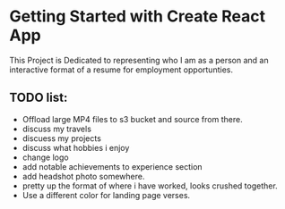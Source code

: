 # Getting Started with Create React App

This Project is Dedicated to representing who I am as a person and an interactive format of a resume for employment opportunties. 

## TODO list:
* Offload large MP4 files to s3 bucket and source from there.
* discuss my travels
* discuess my projects
* discuss what hobbies i enjoy
* change logo
* add notable achievements to experience section
* add headshot photo somewhere.
* pretty up the format of where i have worked, looks crushed together.
* Use a different color for landing page verses.

